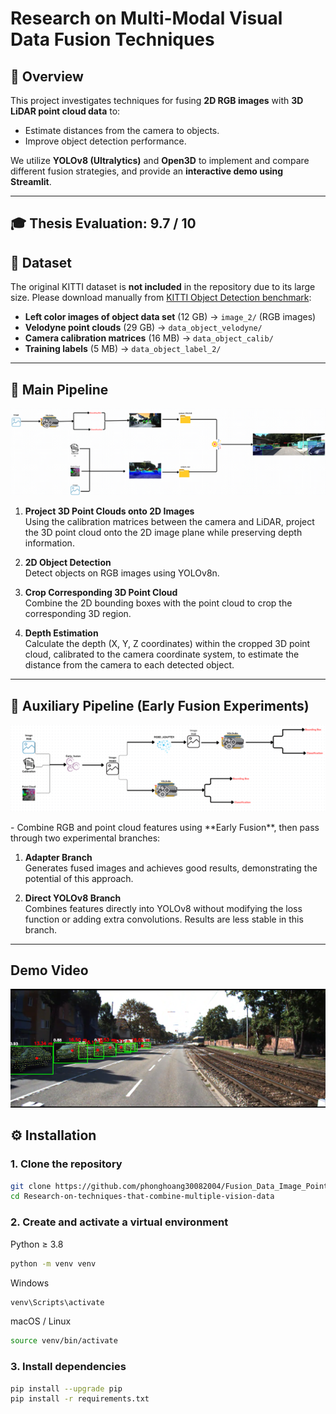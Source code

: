 # Research on Multi-Modal Visual Data Fusion Techniques

## 📌 Overview
This project investigates techniques for fusing **2D RGB images** with **3D LiDAR point cloud data** to:
- Estimate distances from the camera to objects.
- Improve object detection performance.

We utilize **YOLOv8 (Ultralytics)** and **Open3D** to implement and compare different fusion strategies, and provide an **interactive demo using Streamlit**.

---
**🎓 Thesis Evaluation:** 9.7 / 10
---
## 📂 Dataset
The original KITTI dataset is **not included** in the repository due to its large size. Please download manually from [KITTI Object Detection benchmark](https://www.cvlibs.net/datasets/kitti/eval_object.php?obj_benchmark=2d):

- **Left color images of object data set** (12 GB) → `image_2/` (RGB images)  
- **Velodyne point clouds** (29 GB) → `data_object_velodyne/`  
- **Camera calibration matrices** (16 MB) → `data_object_calib/`  
- **Training labels** (5 MB) → `data_object_label_2/`  

---
## 🔧 Main Pipeline
<p align="center">
  <img src="images/Pipeline_1.png" alt="Step 1" width="800">
</p>

1. **Project 3D Point Clouds onto 2D Images**  
   Using the calibration matrices between the camera and LiDAR, project the 3D point cloud onto the 2D image plane while preserving depth information.

2. **2D Object Detection**  
   Detect objects on RGB images using YOLOv8n.

3. **Crop Corresponding 3D Point Cloud**  
   Combine the 2D bounding boxes with the point cloud to crop the corresponding 3D region.

4. **Depth Estimation**  
   Calculate the depth (X, Y, Z coordinates) within the cropped 3D point cloud, calibrated to the camera coordinate system, to estimate the distance from the camera to each detected object.
---
## 🔧 Auxiliary Pipeline (Early Fusion Experiments)
<p align="center">
  <img src="images/Pipeline_2.png" alt="Step 1" width="800">
</p>
- Combine RGB and point cloud features using **Early Fusion**, then pass through two experimental branches:

  1. **Adapter Branch**  
     Generates fused images and achieves good results, demonstrating the potential of this approach.

  2. **Direct YOLOv8 Branch**  
     Combines features directly into YOLOv8 without modifying the loss function or adding extra convolutions. Results are less stable in this branch.
---

## Demo Video

[![Demo Video](images/image_01.png)](https://youtu.be/jYok3vjIU8U)

## ⚙️ Installation


### 1. Clone the repository
```bash
git clone https://github.com/phonghoang30082004/Fusion_Data_Image_PointCloud
cd Research-on-techniques-that-combine-multiple-vision-data
```
### 2. Create and activate a virtual environment

Python ≥ 3.8
```bash
python -m venv venv
```

Windows
```bash
venv\Scripts\activate
```

macOS / Linux
```bash
source venv/bin/activate
```

### 3. Install dependencies
```bash
pip install --upgrade pip
pip install -r requirements.txt
```


